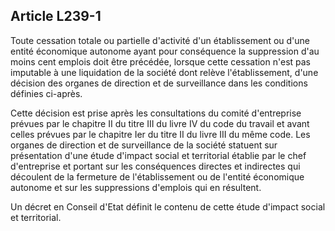 Article L239-1
----
Toute cessation totale ou partielle d'activité d'un établissement ou d'une
entité économique autonome ayant pour conséquence la suppression d'au moins cent
emplois doit être précédée, lorsque cette cessation n'est pas imputable à une
liquidation de la société dont relève l'établissement, d'une décision des
organes de direction et de surveillance dans les conditions définies ci-après.

Cette décision est prise après les consultations du comité d'entreprise prévues
par le chapitre II du titre III du livre IV du code du travail et avant celles
prévues par le chapitre Ier du titre II du livre III du même code. Les organes
de direction et de surveillance de la société statuent sur présentation d'une
étude d'impact social et territorial établie par le chef d'entreprise et portant
sur les conséquences directes et indirectes qui découlent de la fermeture de
l'établissement ou de l'entité économique autonome et sur les suppressions
d'emplois qui en résultent.

Un décret en Conseil d'Etat définit le contenu de cette étude d'impact social et
territorial.
